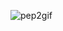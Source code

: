 ![pep2gif](https://user-images.githubusercontent.com/94703139/215814783-853115fb-bad1-4463-9b9f-a4956cfee021.gif)
